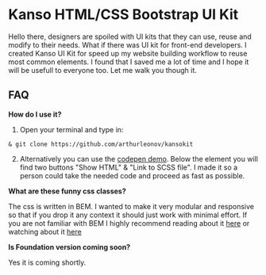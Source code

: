 # Kanso HTML/CSS Bootstrap UI Kit

Hello there, designers are spoiled with UI kits that they can use, reuse and modify to their needs. What if there was UI kit for front-end developers. I created Kanso UI Kit for speed up my website building workflow to reuse most common elements. I found that I saved me a lot of time and I hope it will be usefull to everyone too. Let me walk you though it.


FAQ
--------------

**How do I use it?**

1. Open your terminal and type in:
```
& git clone https://github.com/arthurleonov/kansokit
```
2. Alternatively you can use the [codepen demo](http://codepen.io/arthurleonov/full/dMpXVM/). Below the element you will find two buttons "Show HTML" & "Link to SCSS file". I made it so a person could take the needed code and proceed as fast as possible.

**What are these funny css classes?**

The css is written in BEM. I wanted to make it very modular and responsive so that if you drop it any context it should just work with minimal effort. If you are not familiar with BEM
        I highly recommend reading about it [here](http://webdesign.tutsplus.com/articles/an-introduction-to-the-bem-methodology--cms-19403) or watching about it [here](https://www.youtube.com/watch?v=IKFq2cSbQ4Q)

**Is Foundation version coming soon?**

Yes it is coming shortly.
